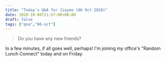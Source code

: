 ```yaml
---
title: "Today's Q&A for Jiayee (06 Oct 2020)"
date: 2020-10-06T11:57:00+08:00
draft: false
tags: ["qna","06-oct"]
---
```

> Do you have any new friends?

In a few minutes, if all goes well, perhaps! I'm joining my office's "Random Lunch Connect" today and on Friday.
